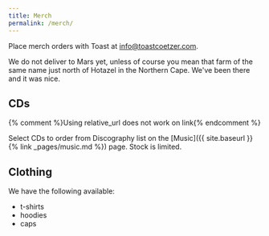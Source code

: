 ```yaml
---
title: Merch
permalink: /merch/
---
```


Place merch orders with Toast at <info@toastcoetzer.com>.

We do not deliver to Mars yet, unless of course you mean that farm of the same name just north of Hotazel in the Northern Cape. We've been there and it was nice.

## CDs

{% comment %}Using relative_url does not work on link{% endcomment %}

Select CDs to order from Discography list on the [Music]({{ site.baseurl }}{% link _pages/music.md %}) page. Stock is limited.


## Clothing

We have the following available:

- t-shirts
- hoodies
- caps
